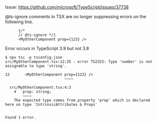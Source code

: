 Issue: https://github.com/microsoft/TypeScript/issues/37738

@ts-ignore comments in TSX are no longer suppressing errors on the following line.

```
      {/*
      // @ts-ignore */}
      <MyOtherComponent prop={123} />
```

Error occurs in TypeScript 3.9 but not 3.8

```
$ npx tsc -p tsconfig.json 
src/MyOtherComponent.tsx:12:25 - error TS2322: Type 'number' is not assignable to type 'string'.

12       <MyOtherComponent prop={123} />
                           ~~~~

  src/MyOtherComponent.tsx:4:3
    4   prop: string;
        ~~~~
    The expected type comes from property 'prop' which is declared here on type 'IntrinsicAttributes & Props'


Found 1 error.
```
